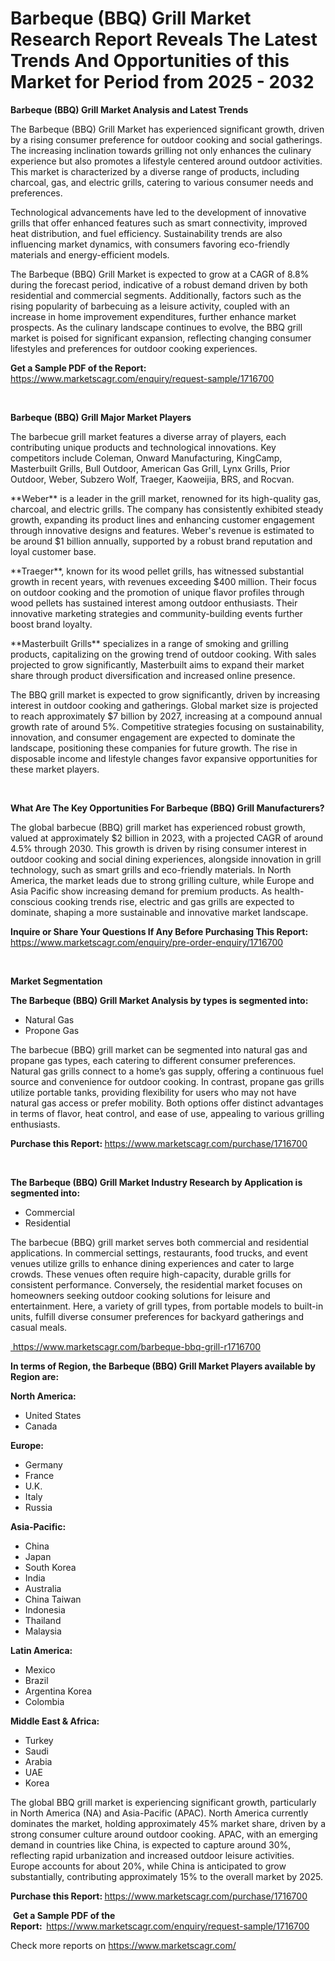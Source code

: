 <p><h1>Barbeque (BBQ) Grill Market Research Report Reveals The Latest Trends And Opportunities of this Market for Period from 2025 - 2032</h1></p><p><strong>Barbeque (BBQ) Grill Market Analysis and Latest Trends</strong></p>
<p><p>The Barbeque (BBQ) Grill Market has experienced significant growth, driven by a rising consumer preference for outdoor cooking and social gatherings. The increasing inclination towards grilling not only enhances the culinary experience but also promotes a lifestyle centered around outdoor activities. This market is characterized by a diverse range of products, including charcoal, gas, and electric grills, catering to various consumer needs and preferences.</p><p>Technological advancements have led to the development of innovative grills that offer enhanced features such as smart connectivity, improved heat distribution, and fuel efficiency. Sustainability trends are also influencing market dynamics, with consumers favoring eco-friendly materials and energy-efficient models.</p><p>The Barbeque (BBQ) Grill Market is expected to grow at a CAGR of 8.8% during the forecast period, indicative of a robust demand driven by both residential and commercial segments. Additionally, factors such as the rising popularity of barbecuing as a leisure activity, coupled with an increase in home improvement expenditures, further enhance market prospects. As the culinary landscape continues to evolve, the BBQ grill market is poised for significant expansion, reflecting changing consumer lifestyles and preferences for outdoor cooking experiences.</p></p>
<p><strong>Get a Sample PDF of the Report:&nbsp;</strong> <a href="https://www.marketscagr.com/enquiry/request-sample/1716700?utm_campaign=3098&utm_medium=2&utm_source=Github&utm_content=ia&utm_term=25032025&utm_id=barbeque-bbq-grill">https://www.marketscagr.com/enquiry/request-sample/1716700</a></p>
<p>&nbsp;</p>
<p><strong>Barbeque (BBQ) Grill Major Market Players</strong></p>
<p><p>The barbecue grill market features a diverse array of players, each contributing unique products and technological innovations. Key competitors include Coleman, Onward Manufacturing, KingCamp, Masterbuilt Grills, Bull Outdoor, American Gas Grill, Lynx Grills, Prior Outdoor, Weber, Subzero Wolf, Traeger, Kaoweijia, BRS, and Rocvan.</p><p>**Weber** is a leader in the grill market, renowned for its high-quality gas, charcoal, and electric grills. The company has consistently exhibited steady growth, expanding its product lines and enhancing customer engagement through innovative designs and features. Weber's revenue is estimated to be around $1 billion annually, supported by a robust brand reputation and loyal customer base.</p><p>**Traeger**, known for its wood pellet grills, has witnessed substantial growth in recent years, with revenues exceeding $400 million. Their focus on outdoor cooking and the promotion of unique flavor profiles through wood pellets has sustained interest among outdoor enthusiasts. Their innovative marketing strategies and community-building events further boost brand loyalty.</p><p>**Masterbuilt Grills** specializes in a range of smoking and grilling products, capitalizing on the growing trend of outdoor cooking. With sales projected to grow significantly, Masterbuilt aims to expand their market share through product diversification and increased online presence.</p><p>The BBQ grill market is expected to grow significantly, driven by increasing interest in outdoor cooking and gatherings. Global market size is projected to reach approximately $7 billion by 2027, increasing at a compound annual growth rate of around 5%. Competitive strategies focusing on sustainability, innovation, and consumer engagement are expected to dominate the landscape, positioning these companies for future growth. The rise in disposable income and lifestyle changes favor expansive opportunities for these market players.</p></p>
<p>&nbsp;</p>
<p><strong>What Are The Key Opportunities For Barbeque (BBQ) Grill Manufacturers?</strong></p>
<p><p>The global barbecue (BBQ) grill market has experienced robust growth, valued at approximately $2 billion in 2023, with a projected CAGR of around 4.5% through 2030. This growth is driven by rising consumer interest in outdoor cooking and social dining experiences, alongside innovation in grill technology, such as smart grills and eco-friendly materials. In North America, the market leads due to strong grilling culture, while Europe and Asia Pacific show increasing demand for premium products. As health-conscious cooking trends rise, electric and gas grills are expected to dominate, shaping a more sustainable and innovative market landscape.</p></p>
<p><strong>Inquire or Share Your Questions If Any Before Purchasing This Report:</strong> <a href="https://www.marketscagr.com/enquiry/pre-order-enquiry/1716700?utm_campaign=3098&utm_medium=2&utm_source=Github&utm_content=ia&utm_term=25032025&utm_id=barbeque-bbq-grill">https://www.marketscagr.com/enquiry/pre-order-enquiry/1716700</a></p>
<p>&nbsp;</p>
<p><strong>Market Segmentation</strong></p>
<p><strong>The Barbeque (BBQ) Grill Market Analysis by types is segmented into:</strong></p>
<p><ul><li>Natural Gas</li><li>Propone Gas</li></ul></p>
<p><p>The barbecue (BBQ) grill market can be segmented into natural gas and propane gas types, each catering to different consumer preferences. Natural gas grills connect to a home’s gas supply, offering a continuous fuel source and convenience for outdoor cooking. In contrast, propane gas grills utilize portable tanks, providing flexibility for users who may not have natural gas access or prefer mobility. Both options offer distinct advantages in terms of flavor, heat control, and ease of use, appealing to various grilling enthusiasts.</p></p>
<p><strong>Purchase this Report:&nbsp;</strong><a href="https://www.marketscagr.com/purchase/1716700?utm_campaign=3098&utm_medium=2&utm_source=Github&utm_content=ia&utm_term=25032025&utm_id=barbeque-bbq-grill">https://www.marketscagr.com/purchase/1716700</a></p>
<p>&nbsp;</p>
<p><strong>The Barbeque (BBQ) Grill Market Industry Research by Application is segmented into:</strong></p>
<p><ul><li>Commercial</li><li>Residential</li></ul></p>
<p><p>The barbecue (BBQ) grill market serves both commercial and residential applications. In commercial settings, restaurants, food trucks, and event venues utilize grills to enhance dining experiences and cater to large crowds. These venues often require high-capacity, durable grills for consistent performance. Conversely, the residential market focuses on homeowners seeking outdoor cooking solutions for leisure and entertainment. Here, a variety of grill types, from portable models to built-in units, fulfill diverse consumer preferences for backyard gatherings and casual meals.</p></p>
<p><a href="https://www.marketscagr.com/barbeque-bbq-grill-r1716700?utm_campaign=3098&utm_medium=2&utm_source=Github&utm_content=ia&utm_term=25032025&utm_id=barbeque-bbq-grill">&nbsp;https://www.marketscagr.com/barbeque-bbq-grill-r1716700</a></p>
<p><strong>In terms of Region, the Barbeque (BBQ) Grill Market Players available by Region are:</strong></p>
<p>
    <p> <strong> North America: </strong>
        <ul>
            <li>United States</li>
            <li>Canada</li>
        </ul>
        </p> 
    <p> <strong> Europe: </strong>
        <ul>
            <li>Germany</li>
            <li>France</li>
            <li>U.K.</li>
            <li>Italy</li>
            <li>Russia</li>
        </ul>
        </p> 
    <p> <strong> Asia-Pacific: </strong>
        <ul>
            <li>China</li>
            <li>Japan</li>
            <li>South Korea</li>
            <li>India</li>
            <li>Australia</li>
            <li>China Taiwan</li>
            <li>Indonesia</li>
            <li>Thailand</li>
            <li>Malaysia</li>
        </ul>
        </p> 
    <p> <strong> Latin America: </strong>
        <ul>
            <li>Mexico</li>
            <li>Brazil</li>
            <li>Argentina Korea</li>
            <li>Colombia</li>
        </ul>
        </p> 
    <p> <strong> Middle East & Africa: </strong>
        <ul>
            <li>Turkey</li>
            <li>Saudi</li>
            <li>Arabia</li>
            <li>UAE</li>
            <li>Korea</li>
        </ul>
    </p>
    </p>
<p><p>The global BBQ grill market is experiencing significant growth, particularly in North America (NA) and Asia-Pacific (APAC). North America currently dominates the market, holding approximately 45% market share, driven by a strong consumer culture around outdoor cooking. APAC, with an emerging demand in countries like China, is expected to capture around 30%, reflecting rapid urbanization and increased outdoor leisure activities. Europe accounts for about 20%, while China is anticipated to grow substantially, contributing approximately 15% to the overall market by 2025.</p></p>
<p><strong>Purchase this Report: </strong><a href="https://www.marketscagr.com/purchase/1716700?utm_campaign=3098&utm_medium=2&utm_source=Github&utm_content=ia&utm_term=25032025&utm_id=barbeque-bbq-grill">https://www.marketscagr.com/purchase/1716700</a></p>
<p>&nbsp;<strong>Get a Sample PDF of the Report:&nbsp;&nbsp;</strong><a href="https://www.marketscagr.com/enquiry/request-sample/1716700?utm_campaign=3098&utm_medium=2&utm_source=Github&utm_content=ia&utm_term=25032025&utm_id=barbeque-bbq-grill">https://www.marketscagr.com/enquiry/request-sample/1716700</a></p>
<p><strong></strong></p>
<p>Check more reports on <a href="https://www.marketscagr.com/?utm_campaign=3098&utm_medium=2&utm_source=Github&utm_content=ia&utm_term=25032025&utm_id=barbeque-bbq-grill">https://www.marketscagr.com/</a></p>